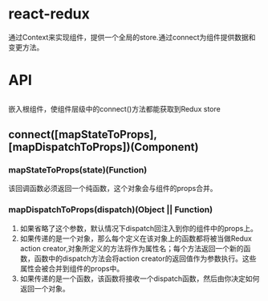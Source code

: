 # react-redux

通过Context来实现<Provider/>组件，提供一个全局的store.通过connect为组件提供数据和变更方法。

# API
## <Provider store>
嵌入根组件，使组件层级中的connect()方法都能获取到Redux store

## connect([mapStateToProps], [mapDispatchToProps])(Component)
### mapStateToProps(state)(Function)
该回调函数必须返回一个纯函数，这个对象会与组件的props合并。
### mapDispatchToProps(dispatch)(Object || Function)

1. 如果省略了这个参数，默认情况下dispatch回注入到你的组件中的props上。
1. 如果传递的是一个对象，那么每个定义在该对象上的函数都将被当做Redux action creator,对象所定义的方法将作为属性名；每个方法返回一个新的函数，函数中的dispatch方法会将action creator的返回值作为参数执行。这些属性会被合并到组件的props中。
1. 如果传递的是一个函数，该函数将接收一个dispatch函数，然后由你决定如何返回一个对象。


